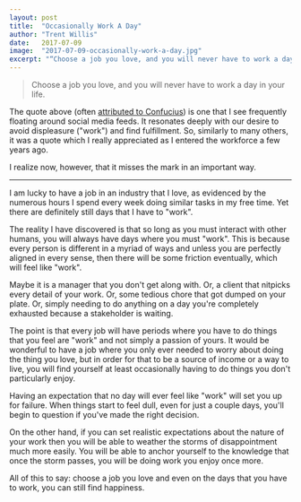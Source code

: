 ```yaml
---
layout: post
title:  "Occasionally Work A Day"
author: "Trent Willis"
date:   2017-07-09
image:  "2017-07-09-occasionally-work-a-day.jpg"
excerpt: "“Choose a job you love, and you will never have to work a day in your life.” The quote above (often attributed to Confucius) is one that I see frequently floating around social media feeds. It resonates deeply with our desire to avoid displeasure (“work”) and find fulfillment. So, similarly to many others, it was a quote which I really appreciated as I entered the workforce a few years ago."
---
```


> Choose a job you love, and you will never have to work a day in your life.

The quote above (often [attributed to Confucius](http://quoteinvestigator.com/2014/09/02/job-love/)) is one that I see frequently floating around social media feeds. It resonates deeply with our desire to avoid displeasure ("work") and find fulfillment. So, similarly to many others, it was a quote which I really appreciated as I entered the workforce a few years ago.

I realize now, however, that it misses the mark in an important way.

---

I am lucky to have a job in an industry that I love, as evidenced by the numerous hours I spend every week doing similar tasks in my free time. Yet there are definitely still days that I have to "work".

The reality I have discovered is that so long as you must interact with other humans, you will always have days where you must "work". This is because every person is different in a myriad of ways and unless you are perfectly aligned in every sense, then there will be some friction eventually, which will feel like "work".

Maybe it is a manager that you don't get along with. Or, a client that nitpicks every detail of your work. Or, some tedious chore that got dumped on your plate. Or, simply needing to do anything on a day you're completely exhausted because a stakeholder is waiting.

The point is that every job will have periods where you have to do things that you feel are "work" and not simply a passion of yours. It would be wonderful to have a job where you only ever needed to worry about doing the thing you love, but in order for that to be a source of income or a way to live, you will find yourself at least occasionally having to do things you don't particularly enjoy.

Having an expectation that no day will ever feel like "work" will set you up for failure. When things start to feel dull, even for just a couple days, you'll begin to question if you've made the right decision.

On the other hand, if you can set realistic expectations about the nature of your work then you will be able to weather the storms of disappointment much more easily. You will be able to anchor yourself to the knowledge that once the storm passes, you will be doing work you enjoy once more.

All of this to say: choose a job you love and even on the days that you have to work, you can still find happiness.
